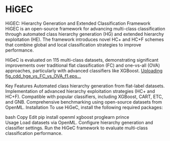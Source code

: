 # HiGEC
HiGEC: Hierarchy Generation and Extended Classification Framework
HiGEC is an open-source framework for advancing multi-class classification through automated class hierarchy generation (HG) and extended hierarchy exploitation (HE). The framework introduces novel HC+ and HC+F schemes that combine global and local classification strategies to improve performance.

HiGeC is evaluated on 115 multi-class datasets, demonstrating significant improvements over traditional flat classification (FC) and one-vs-all (OVA) approaches, particularly with advanced classifiers like XGBoost.
[Uploading fig_cdd_hge_vs_FC_vs_OVA_f1.eps…]()

Key Features
Automated class hierarchy generation from flat-label datasets.
Implementation of advanced hierarchy exploitation strategies (HC+ and HC+F).
Compatible with popular classifiers, including XGBoost, CART, ETC, and GNB.
Comprehensive benchmarking using open-source datasets from OpenML.
Installation
To use HiGeC, install the following required packages:

bash
Copy
Edit
pip install openml xgboost proglearn prince  
Usage
Load datasets via OpenML.
Configure hierarchy generation and classifier settings.
Run the HiGeC framework to evaluate multi-class classification performance.
